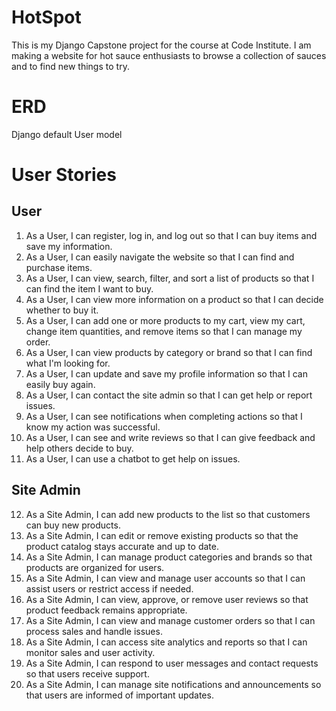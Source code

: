 # HotSpot
This is my Django Capstone project for the course at Code Institute.
I am making a website for hot sauce enthusiasts to browse a collection of sauces and to find new things to try.

# ERD
Django default User model

# User Stories

## User
1. As a User, I can register, log in, and log out so that I can buy items and save my information.
2. As a User, I can easily navigate the website so that I can find and purchase items.
3. As a User, I can view, search, filter, and sort a list of products so that I can find the item I want to buy.
4. As a User, I can view more information on a product so that I can decide whether to buy it.
5. As a User, I can add one or more products to my cart, view my cart, change item quantities, and remove items so that I can manage my order.
6. As a User, I can view products by category or brand so that I can find what I'm looking for.
7. As a User, I can update and save my profile information so that I can easily buy again.
8. As a User, I can contact the site admin so that I can get help or report issues.
9. As a User, I can see notifications when completing actions so that I know my action was successful.
10. As a User, I can see and write reviews so that I can give feedback and help others decide to buy.
11. As a User, I can use a chatbot to get help on issues.

## Site Admin
12. As a Site Admin, I can add new products to the list so that customers can buy new products.
13. As a Site Admin, I can edit or remove existing products so that the product catalog stays accurate and up to date.
14. As a Site Admin, I can manage product categories and brands so that products are organized for users.
15. As a Site Admin, I can view and manage user accounts so that I can assist users or restrict access if needed.
16. As a Site Admin, I can view, approve, or remove user reviews so that product feedback remains appropriate.
17. As a Site Admin, I can view and manage customer orders so that I can process sales and handle issues.
18. As a Site Admin, I can access site analytics and reports so that I can monitor sales and user activity.
19. As a Site Admin, I can respond to user messages and contact requests so that users receive support.
20. As a Site Admin, I can manage site notifications and announcements so that users are informed of important updates.
